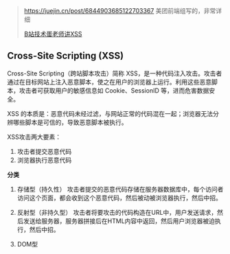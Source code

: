 > https://juejin.cn/post/6844903685122703367 美团前端组写的，非常详细
> 
> [B站技术蛋老师讲XSS](https://www.bilibili.com/video/BV1rg411v7B8/?spm_id_from=333.999.0.0)
## Cross-Site Scripting (XSS)

Cross-Site Scripting（跨站脚本攻击）简称 XSS，是一种代码注入攻击。攻击者通过在目标网站上注入恶意脚本，使之在用户的浏览器上运行。利用这些恶意脚本，攻击者可获取用户的敏感信息如 Cookie、SessionID 等，进而危害数据安全。

XSS 的本质是：恶意代码未经过滤，与网站正常的代码混在一起；浏览器无法分辨哪些脚本是可信的，导致恶意脚本被执行。

XSS攻击两大要素：

1. 攻击者提交恶意代码
2. 浏览器执行恶意代码

**分类**

1. 存储型（持久性）
攻击者提交的恶意代码存储在服务器数据库中，每个访问者访问这个页面，都会收到这个恶意代码，然后被动被浏览器执行，然后中招。

2. 反射型（非持久型）
攻击者将要攻击的代码构造在URL中，用户发送请求，然后发送给服务器，服务器拼接后在HTML内容中返回，然后用户浏览器被迫执行，然后中招。

3. DOM型